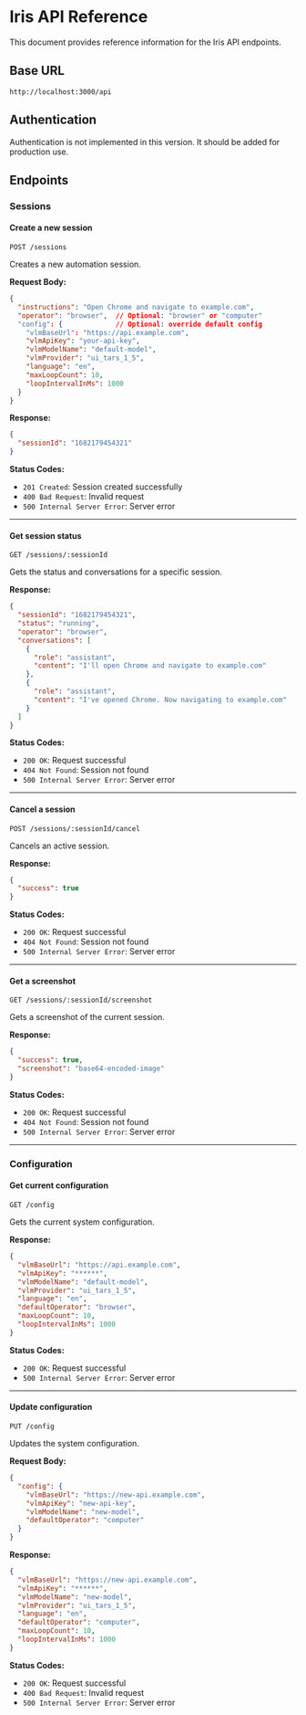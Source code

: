 # Iris API Reference

<!-- SPDX-License-Identifier: UNLICENSED -->
<!-- Copyright: Proprietary -->

This document provides reference information for the Iris API endpoints.

## Base URL

```
http://localhost:3000/api
```

## Authentication

Authentication is not implemented in this version. It should be added for production use.

## Endpoints

### Sessions

#### Create a new session

```
POST /sessions
```

Creates a new automation session.

**Request Body:**

```json
{
  "instructions": "Open Chrome and navigate to example.com",
  "operator": "browser",  // Optional: "browser" or "computer"
  "config": {             // Optional: override default config
    "vlmBaseUrl": "https://api.example.com",
    "vlmApiKey": "your-api-key",
    "vlmModelName": "default-model",
    "vlmProvider": "ui_tars_1_5",
    "language": "en",
    "maxLoopCount": 10,
    "loopIntervalInMs": 1000
  }
}
```

**Response:**

```json
{
  "sessionId": "1682179454321"
}
```

**Status Codes:**
- `201 Created`: Session created successfully
- `400 Bad Request`: Invalid request
- `500 Internal Server Error`: Server error

---

#### Get session status

```
GET /sessions/:sessionId
```

Gets the status and conversations for a specific session.

**Response:**

```json
{
  "sessionId": "1682179454321",
  "status": "running",
  "operator": "browser",
  "conversations": [
    {
      "role": "assistant",
      "content": "I'll open Chrome and navigate to example.com"
    },
    {
      "role": "assistant",
      "content": "I've opened Chrome. Now navigating to example.com"
    }
  ]
}
```

**Status Codes:**
- `200 OK`: Request successful
- `404 Not Found`: Session not found
- `500 Internal Server Error`: Server error

---

#### Cancel a session

```
POST /sessions/:sessionId/cancel
```

Cancels an active session.

**Response:**

```json
{
  "success": true
}
```

**Status Codes:**
- `200 OK`: Request successful
- `404 Not Found`: Session not found
- `500 Internal Server Error`: Server error

---

#### Get a screenshot

```
GET /sessions/:sessionId/screenshot
```

Gets a screenshot of the current session.

**Response:**

```json
{
  "success": true,
  "screenshot": "base64-encoded-image"
}
```

**Status Codes:**
- `200 OK`: Request successful
- `404 Not Found`: Session not found
- `500 Internal Server Error`: Server error

---

### Configuration

#### Get current configuration

```
GET /config
```

Gets the current system configuration.

**Response:**

```json
{
  "vlmBaseUrl": "https://api.example.com",
  "vlmApiKey": "******",
  "vlmModelName": "default-model",
  "vlmProvider": "ui_tars_1_5",
  "language": "en",
  "defaultOperator": "browser",
  "maxLoopCount": 10,
  "loopIntervalInMs": 1000
}
```

**Status Codes:**
- `200 OK`: Request successful
- `500 Internal Server Error`: Server error

---

#### Update configuration

```
PUT /config
```

Updates the system configuration.

**Request Body:**

```json
{
  "config": {
    "vlmBaseUrl": "https://new-api.example.com",
    "vlmApiKey": "new-api-key",
    "vlmModelName": "new-model",
    "defaultOperator": "computer"
  }
}
```

**Response:**

```json
{
  "vlmBaseUrl": "https://new-api.example.com",
  "vlmApiKey": "******",
  "vlmModelName": "new-model",
  "vlmProvider": "ui_tars_1_5",
  "language": "en",
  "defaultOperator": "computer",
  "maxLoopCount": 10,
  "loopIntervalInMs": 1000
}
```

**Status Codes:**
- `200 OK`: Request successful
- `400 Bad Request`: Invalid request
- `500 Internal Server Error`: Server error